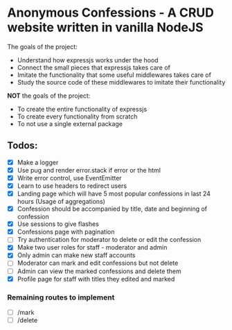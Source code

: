 # Anonymous Confessions - A CRUD website written in vanilla NodeJS

The goals of the project:

- Understand how expressjs works under the hood
- Connect the small pieces that expressjs takes care of
- Imitate the functionality that some useful middlewares takes care of
- Study the source code of these middlewares to imitate their functionality

**NOT** the goals of the project:

- To create the entire functionality of expressjs
- To create every functionality from scratch
- To not use a single external package

## Todos:

- [x] Make a logger
- [x] Use pug and render error.stack if error or the html
- [x] Write error control, use EventEmitter
- [x] Learn to use headers to redirect users
- [x] Landing page which will have 5 most popular confessions in last 24 hours (Usage of aggregations)
- [x] Confession should be accompanied by title, date and beginning of confession
- [x] Use sessions to give flashes
- [x] Confessions page with pagination
- [ ] Try authentication for moderator to delete or edit the confession
- [x] Make two user roles for staff - moderator and admin
- [x] Only admin can make new staff accounts
- [ ] Moderator can mark and edit confessions but not delete
- [ ] Admin can view the marked confessions and delete them
- [x] Profile page for staff with titles they edited and marked

### Remaining routes to implement

- [ ] /mark
- [ ] /delete
